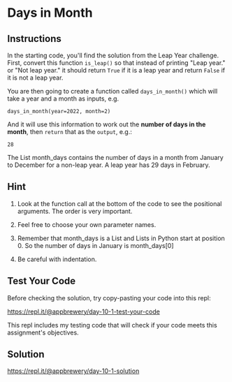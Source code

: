# Days in Month

## Instructions

In the starting code, you'll find the solution from the Leap Year challenge. First, convert this function `is_leap()` so that instead of printing "Leap year." or "Not leap year." it should return `True` if it is a leap year and return `False` if it is not a leap year.

You are then going to create a function called `days_in_month()` which will take a year and a month as inputs, e.g.

```
days_in_month(year=2022, month=2)
```

And it will use this information to work out the **number of days in the month**, then `return` that as the `output`, e.g.:

```
28
```

The List month_days contains the number of days in a month from January to December for a non-leap year. A leap year has 29 days in February.

## Hint

1. Look at the function call at the bottom of the code to see the positional arguments. The order is very important.

2. Feel free to choose your own parameter names.

3. Remember that month_days is a List and Lists in Python start at position 0. So the number of days in January is month_days[0]

4. Be careful with indentation.

## Test Your Code

Before checking the solution, try copy-pasting your code into this repl:

https://repl.it/@appbrewery/day-10-1-test-your-code

This repl includes my testing code that will check if your code meets this assignment's objectives.

## Solution

https://repl.it/@appbrewery/day-10-1-solution